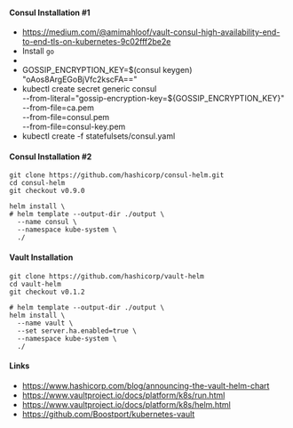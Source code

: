#### Consul Installation #1
- <https://medium.com/@amimahloof/vault-consul-high-availability-end-to-end-tls-on-kubernetes-9c02fff2be2e>
- Install `go`
- 
- GOSSIP_ENCRYPTION_KEY=$(consul keygen)  "oAos8ArgEGoBjVfc2kscFA=="
- kubectl create secret generic consul \
    --from-literal="gossip-encryption-key=${GOSSIP_ENCRYPTION_KEY}" \
    --from-file=ca.pem \
    --from-file=consul.pem \
    --from-file=consul-key.pem
- kubectl create -f statefulsets/consul.yaml
    

#### Consul Installation #2
```
git clone https://github.com/hashicorp/consul-helm.git
cd consul-helm
git checkout v0.9.0

helm install \
# helm template --output-dir ./output \
  --name consul \
  --namespace kube-system \
  ./

```


#### Vault Installation
```
git clone https://github.com/hashicorp/vault-helm
cd vault-helm
git checkout v0.1.2

# helm template --output-dir ./output \
helm install \
  --name vault \
  --set server.ha.enabled=true \
  --namespace kube-system \
  ./
```

#### Links
- <https://www.hashicorp.com/blog/announcing-the-vault-helm-chart>
- <https://www.vaultproject.io/docs/platform/k8s/run.html>
- <https://www.vaultproject.io/docs/platform/k8s/helm.html>
- <https://github.com/Boostport/kubernetes-vault>

